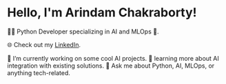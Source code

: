 # Hello, I'm Arindam Chakraborty!

👨‍💻 Python Developer specializing in AI and MLOps 🤖.

🌐 Check out my [LinkedIn](https://www.linkedin.com/in/arindam-chakraborty-b2a416211).

🔭 I’m currently working on some cool AI projects.
🌱 learning more about AI integration with existing solutions.
💬 Ask me about Python, AI, MLOps, or anything tech-related.
